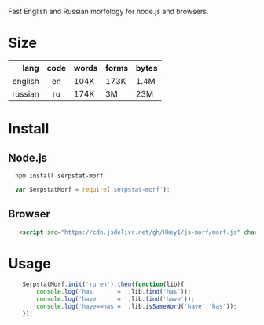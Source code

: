 Fast English and Russian morfology for node.js and browsers.

# Size

| lang    | code | words  | forms | bytes |
|--------:|:----:|--------|-------|-------|
| english | en   | 104K   | 173K  | 1.4M  |
| russian | ru	 | 174K   | 3M    | 23M   |

# Install

## Node.js

```
  npm install serpstat-morf
```
```javascript
  var SerpstatMorf = require('serpstat-morf');
```

## Browser

```html
   <script src="https://cdn.jsdelivr.net/gh/Hkey1/js-morf/morf.js" charset="UTF-8"></script>
```

# Usage

```javascript
	SerpstatMorf.init('ru en').then(function(lib){
		console.log('has       = ',lib.find('has'));
		console.log('have      = ',lib.find('have'));
		console.log('have==has = ',lib.isSameWord('have','has'));
	});
```